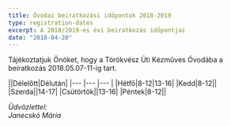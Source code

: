 ```yaml
---
title: Óvodai beiratkozási időpontok 2018-2019
type: registration-dates
excerpt: A 2018/2019-es évi beiratkozás időpontjai
date: "2018-04-20"
---
```


Tájékoztatjuk Önöket, hogy a Törökvész Úti Kézműves Óvodába a beiratkozás 2018.05.07-11-ig tart.

<div class="table-responsive">
||Délelőtt|Délután|
|--- |--- |--- |
|Hétfő|8-12|13-16|
|Kedd|8-12||
|Szerda||14-17|
|Csütörtök||13-16|
|Péntek|8-12||
</div>

*Üdvözlettel:*<br>
*Janecskó Mária*